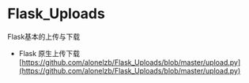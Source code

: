 # Flask_Uploads
Flask基本的上传与下载

- Flask 原生上传下载
[https://github.com/alonelzb/Flask_Uploads/blob/master/upload.py](https://github.com/alonelzb/Flask_Uploads/blob/master/upload.py)
